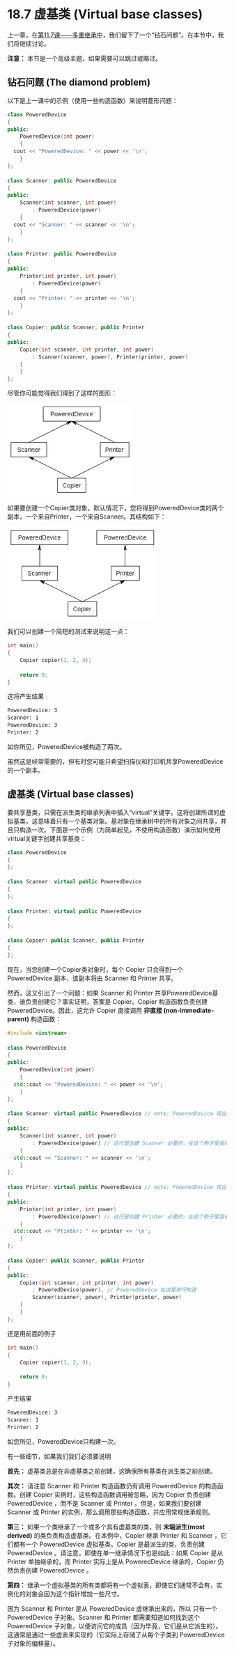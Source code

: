 # 18.7 虚基类 (Virtual base classes)

上一章，在[第11.7课——多重继承中]()，我们留下了一个“钻石问题”。在本节中，我们将继续讨论。

**注意：** 本节是一个高级主题，如果需要可以跳过或略过。

## 钻石问题 (The diamond problem)

以下是上一课中的示例（使用一些构造函数）来说明菱形问题：

```c++
class PoweredDevice
{
public:
    PoweredDevice(int power)
    {
  cout << "PoweredDevice: " << power << '\n';
    }
};

class Scanner: public PoweredDevice
{
public:
    Scanner(int scanner, int power)
        : PoweredDevice(power)
    {
  cout << "Scanner: " << scanner << '\n';
    }
};

class Printer: public PoweredDevice
{
public:
    Printer(int printer, int power)
        : PoweredDevice(power)
    {
  cout << "Printer: " << printer << '\n';
    }
};

class Copier: public Scanner, public Printer
{
public:
    Copier(int scanner, int printer, int power)
        : Scanner(scanner, power), Printer(printer, power)
    {
    }
};
```

尽管你可能觉得我们得到了这样的图形：

![PoweredDevice](./PoweredDevice.gif)

如果要创建一个Copier类对象，默认情况下，您将得到PoweredDevice类的两个副本，一个来自Printer，一个来自Scanner。其结构如下：

![PoweredDevice2](./PoweredDevice2.gif)

我们可以创建一个简短的测试来说明这一点：

```c++
int main()
{
    Copier copier(1, 2, 3);

    return 0;
}
```

这将产生结果

```bash
PoweredDevice: 3
Scanner: 1
PoweredDevice: 3
Printer: 2
```

如你所见，PoweredDevice被构造了两次。

虽然这是经常需要的，但有时您可能只希望扫描仪和打印机共享PoweredDevice的一个副本。

## 虚基类 (Virtual base classes)

要共享基类，只需在派生类的继承列表中插入“virtual”关键字。这将创建所谓的虚拟基类，这意味着只有一个基类对象。基对象在继承树中的所有对象之间共享，并且只构造一次。下面是一个示例（为简单起见，不使用构造函数）演示如何使用virtual关键字创建共享基类：

```c++
class PoweredDevice
{
};

class Scanner: virtual public PoweredDevice
{
};

class Printer: virtual public PoweredDevice
{
};

class Copier: public Scanner, public Printer
{
};
```

现在，当您创建一个Copier类对象时，每个 Copier 只会得到一个 PoweredDevice 副本，该副本将由 Scanner 和 Printer 共享。

然而，这又引出了一个问题：如果 Scanner 和 Printer 共享PoweredDevice基类，谁负责创建它？事实证明，答案是 Copier。Copier 构造函数负责创建 PoweredDevice。因此，这允许 Copier 直接调用 **非直接 (non-immediate-parent)** 构造函数：

```c++
#include <iostream>

class PoweredDevice
{
public:
    PoweredDevice(int power)
    {
  std::cout << "PoweredDevice: " << power << '\n';
    }
};

class Scanner: virtual public PoweredDevice // note: PoweredDevice 现在是一个虚基类
{
public:
    Scanner(int scanner, int power)
        : PoweredDevice(power) // 这行是创建 Scanner 必要的，在这个例子里我们可以忽略。
    {
  std::cout << "Scanner: " << scanner << '\n';
    }
};

class Printer: virtual public PoweredDevice // note: PoweredDevice 现在是一个虚基类
{
public:
    Printer(int printer, int power)
        : PoweredDevice(power) // 这行是创建 Printer 必要的，在这个例子里我们可以忽略。
    {
  std::cout << "Printer: " << printer << '\n';
    }
};

class Copier: public Scanner, public Printer
{
public:
    Copier(int scanner, int printer, int power)
        : PoweredDevice(power), // PoweredDevice 在这里进行构造
        Scanner(scanner, power), Printer(printer, power)
    {
    }
};
```

还是用前面的例子

```c++
int main()
{
    Copier copier(1, 2, 3);

    return 0;
}
```

产生结果

```bash
PoweredDevice: 3
Scanner: 1
Printer: 2
```

如您所见，PoweredDevice只构建一次。

有一些细节，如果我们我们必须要说明

**首先：** 虚基类总是在非虚基类之前创建，这确保所有基类在派生类之前创建。

**其次：** 请注意 Scanner 和 Printer 构造函数仍有调用 PoweredDevice 的构造函数。创建 Copier 实例时，这些构造函数调用被忽略，因为 Copier 负责创建 PoweredDevice ，而不是 Scanner 或 Printer 。但是，如果我们要创建 Scanner 或 Printer 的实例，那么调用那些构造函数，并应用常规继承规则。

**第三：** 如果一个类继承了一个或多个具有虚基类的类，则 **末端派生(most derived)** 的类负责构造虚基类。在本例中，Copier 继承 Printer 和 Scanner ，它们都有一个 PoweredDevice 虚拟基类。Copier 是最派生的类，负责创建 PoweredDevice 。请注意，即使在单一继承情况下也是如此：如果 Copier 是从 Printer 单独继承的，而 Printer 实际上是从 PoweredDevice 继承的，Copier 仍然负责创建 PoweredDevice 。

**第四：** 继承一个虚拟基类的所有类都将有一个虚拟表，即使它们通常不会有，实例化的对象会因为这个指针增加一些尺寸。

因为 Scanner 和 Printer 是从 PoweredDevice 虚继承出来的，所以 只有一个 PoweredDevice 子对象。Scanner 和 Printer 都需要知道如何找到这个 PoweredDevice 子对象，以便访问它的成员（因为毕竟，它们是从它派生的）。这通常是通过一些虚表来实现的（它实际上存储了从每个子类到 PoweredDevice 子对象的偏移量）。
